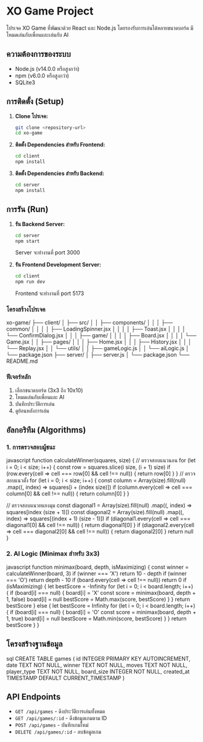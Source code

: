 # XO Game Project

โปรเจค XO Game ที่พัฒนาด้วย React และ Node.js โดยรองรับการเล่นได้หลายขนาดบอร์ด มีโหมดเล่นกับเพื่อนและเล่นกับ AI

## ความต้องการของระบบ

- Node.js (v14.0.0 หรือสูงกว่า)
- npm (v6.0.0 หรือสูงกว่า)
- SQLite3

## การติดตั้ง (Setup)

1. **Clone โปรเจค:**
   ```bash
   git clone <repository-url>
   cd xo-game
   ```

2. **ติดตั้ง Dependencies สำหรับ Frontend:**
   ```bash
   cd client
   npm install
   ```

3. **ติดตั้ง Dependencies สำหรับ Backend:**
   ```bash
   cd server
   npm install
   ```

## การรัน (Run)

1. **รัน Backend Server:**
   ```bash
   cd server
   npm start
   ```
   Server จะทำงานที่ port 3000

2. **รัน Frontend Development Server:**
   ```bash
   cd client
   npm run dev
   ```
   Frontend จะทำงานที่ port 5173

### โครงสร้างโปรเจค
xo-game/
├── client/
│ ├── src/
│ │ ├── components/
│ │ │ ├── common/
│ │ │ │ ├── LoadingSpinner.jsx
│ │ │ │ ├── Toast.jsx
│ │ │ │ └── ConfirmDialog.jsx
│ │ │ ├── game/
│ │ │ │ ├── Board.jsx
│ │ │ │ └── Game.jsx
│ │ ├── pages/
│ │ │ ├── Home.jsx
│ │ │ ├── History.jsx
│ │ │ └── Replay.jsx
│ │ └── utils/
│ │ ├── gameLogic.js
│ │ └── aiLogic.js
│ └── package.json
├── server/
│ ├── server.js
│ └── package.json
└── README.md



### ฟีเจอร์หลัก

1. เลือกขนาดบอร์ด (3x3 ถึง 10x10)
2. โหมดเล่นกับเพื่อนและ AI
3. บันทึกประวัติการเล่น
4. ดูย้อนหลังการเล่น

## อัลกอริทึม (Algorithms)

### 1. การตรวจสอบผู้ชนะ

javascript
function calculateWinner(squares, size) {
// ตรวจสอบแนวนอน
for (let i = 0; i < size; i++) {
const row = squares.slice(i size, (i + 1) size)
if (row.every(cell => cell === row[0] && cell !== null)) {
return row[0]
}
}
// ตรวจสอบแนวตั้ง
for (let i = 0; i < size; i++) {
const column = Array(size).fill(null)
.map((, index) => squares[i + (index size)])
if (column.every(cell => cell === column[0] && cell !== null)) {
return column[0]
}
}

// ตรวจสอบแนวทแยงมุม
const diagonal1 = Array(size).fill(null)
.map((, index) => squares[index (size + 1)])
const diagonal2 = Array(size).fill(null)
.map((, index) => squares[(index + 1) (size - 1)])
if (diagonal1.every(cell => cell === diagonal1[0] && cell !== null)) {
return diagonal1[0]
}
if (diagonal2.every(cell => cell === diagonal2[0] && cell !== null)) {
return diagonal2[0]
}
return null
}

### 2. AI Logic (Minimax สำหรับ 3x3)


javascript
function minimax(board, depth, isMaximizing) {
const winner = calculateWinner(board, 3)
if (winner === 'X') return 10 - depth
if (winner === 'O') return depth - 10
if (board.every(cell => cell !== null)) return 0
if (isMaximizing) {
let bestScore = -Infinity
for (let i = 0; i < board.length; i++) {
if (board[i] === null) {
board[i] = 'X'
const score = minimax(board, depth + 1, false)
board[i] = null
bestScore = Math.max(score, bestScore)
}
}
return bestScore
} else {
let bestScore = Infinity
for (let i = 0; i < board.length; i++) {
if (board[i] === null) {
board[i] = 'O'
const score = minimax(board, depth + 1, true)
board[i] = null
bestScore = Math.min(score, bestScore)
}
}
return bestScore
}
}


## โครงสร้างฐานข้อมูล

sql
CREATE TABLE games (
id INTEGER PRIMARY KEY AUTOINCREMENT,
date TEXT NOT NULL,
winner TEXT NOT NULL,
moves TEXT NOT NULL,
player_type TEXT NOT NULL,
board_size INTEGER NOT NULL,
created_at TIMESTAMP DEFAULT CURRENT_TIMESTAMP
)


## API Endpoints

- `GET /api/games` - ดึงประวัติการเล่นทั้งหมด
- `GET /api/games/:id` - ดึงข้อมูลเกมตาม ID
- `POST /api/games` - บันทึกเกมใหม่
- `DELETE /api/games/:id` - ลบข้อมูลเกม
